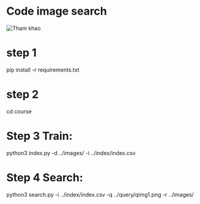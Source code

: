 # Code image search
![Tham khao](https://github.com/astrodestroyergithub/Image-Search-Engine/)

# step 1
pip install -r requirements.txt

# step 2
cd course

# Step 3 Train:
python3 index.py -d ../images/ -i ../index/index.csv

# Step 4 Search:
python3 search.py -i ../index/index.csv -q ../query/qimg1.png -r ../images/

